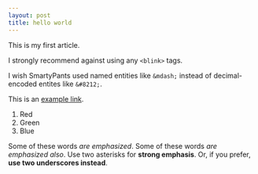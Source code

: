 ```yaml
---
layout: post
title: hello world
---
```


This is my first article.

I strongly recommend against using any `<blink>` tags.

I wish SmartyPants used named entities like `&mdash;`
instead of decimal-encoded entites like `&#8212;`.

This is an [example link](https://www.github.com/).

1. Red
2. Green
3. Blue

Some of these words *are emphasized*.
Some of these words _are emphasized also_.
Use two asterisks for **strong emphasis**.
Or, if you prefer, __use two underscores instead__.
